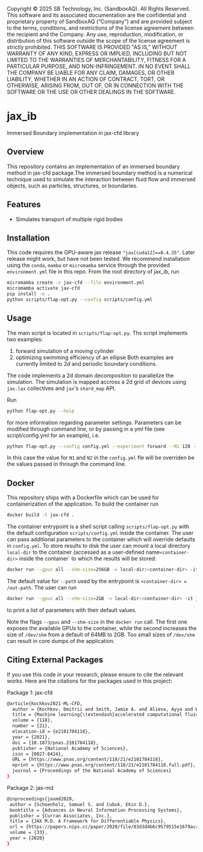 Copyright © 2025 SB Technology, Inc. (SandboxAQ). All Rights Reserved.
This software and its associated documentation are the confidential and proprietary property of SandboxAQ (“Company”) and are provided subject to the terms, conditions, and restrictions of the license agreement between the recipient and the Company. Any use, reproduction, modification, or distribution of this software outside the scope of the license agreement is strictly prohibited.
THIS SOFTWARE IS PROVIDED "AS IS," WITHOUT WARRANTY OF ANY KIND, EXPRESS OR IMPLIED, INCLUDING BUT NOT LIMITED TO THE WARRANTIES OF MERCHANTABILITY, FITNESS FOR A PARTICULAR PURPOSE, AND NON-INFRINGEMENT. IN NO EVENT SHALL THE COMPANY BE LIABLE FOR ANY CLAIM, DAMAGES, OR OTHER LIABILITY, WHETHER IN AN ACTION OF CONTRACT, TORT, OR OTHERWISE, ARISING FROM, OUT OF, OR IN CONNECTION WITH THE SOFTWARE OR THE USE OR OTHER DEALINGS IN THE SOFTWARE.

# jax_ib
Immersed Boundary implementation in jax-cfd library


## Overview

This repository contains an implementation of an immersed boundary method in jax-cfd package.The immersed boundary method is a numerical technique used to simulate the interaction between fluid flow and immersed objects, such as particles, structures, or boundaries.

## Features

- Simulates transport of multiple rigid bodies

## Installation

This code requires the GPU-aware jax release `"jax[cuda12]==0.4.35"`. Later release might work, but have not been tested.
We recommend installation using the `conda`, `mamba` or `micromamba` service through the provided `environment.yml` file
in this repo. From the root directory of jax_ib, run

```bash
micromamba create -n jax-cfd --file environment.yml
micromamba activate jax-cfd
pip install -e .
python scripts/flap-opt.py --config scripts/config.yml
```

## Usage
The main script is located in `scripts/flap-opt.py`. Ths script implements two examples:
1. forward simulation of a moving cylinder
2. optimizing swimming efficiency of an ellipse
Both examples are currently limited to 2d and periodic boundary conditions.

The code implements a 2d domain decomposition to parallelize the simulation. The simulation is
mapped accross a 2d grid of devices using `jax.lax` collectives and `jax`'s `shard_map` API.

Run
```bash
python flap-opt.py --help
```
for more information regarding parameter settings. Parameters can be modified through command line,
or by passing in a yml file (see script/config.yml for an example), i.e.
```bash
python flap-opt.py --config config.yml --experiment forward --N1 128 --N2 128
```
In this case the value for `N1` and `N2` in the `config.yml` fle will be overriden be the values passed
in through the command line.


## Docker

This repository ships with a Dockerfile which can be used for containerization of the application.
To build the container run
```bash
docker build -t jax-cfd .
```

The container entrypoint is a shell script calling `scripts/flap-opt.py` with the default
configuration `scripts/config.yml` inside the container. The user can pass additional parameters
to the container which will override defaults in `config.yml`. To store results to disk the user
can mount a local directory `local-dir` to the container (accessed as a user-defined name`<container-dir>`
inside the container` to which the results will be stored:
```bash
docker run --gpus all --shm-size=256GB -v local-dir:<container-dir> -it jax-cfd --path <container-dir> --N1 128 --N2 128 # more parameters can be passed
```
The default value for `--path` used by the entrypoint is `<container-dir> = /out-path`.
The user can run
```bash
docker run --gpus all --shm-size=2GB -v local-dir:<container-dir> -it jax-cfd --help
```
to print a list of parameters with their default values.

Note the flags `--gpus` and `--shm-size` in the `docker run` call. The first one exposes the available GPUs to the container, while
the second increases the size of `/dev/shm` from a default of 64MB to 2GB. Too small sizes of `/dev/shm` can result in core dumps
of the application.


## Citing External Packages
If you use this code in your research, please ensure to cite the relevant works. Here are the citations for the packages used in this project:

Package 1: jax-cfd
```bash
@article{Kochkov2021-ML-CFD,
  author = {Kochkov, Dmitrii and Smith, Jamie A. and Alieva, Ayya and Wang, Qing and Brenner, Michael P. and Hoyer, Stephan},
  title = {Machine learning{\textendash}accelerated computational fluid dynamics},
  volume = {118},
  number = {21},
  elocation-id = {e2101784118},
  year = {2021},
  doi = {10.1073/pnas.2101784118},
  publisher = {National Academy of Sciences},
  issn = {0027-8424},
  URL = {https://www.pnas.org/content/118/21/e2101784118},
  eprint = {https://www.pnas.org/content/118/21/e2101784118.full.pdf},
  journal = {Proceedings of the National Academy of Sciences}
}
```
Package 2: jax-md
```bash
@inproceedings{jaxmd2020,
 author = {Schoenholz, Samuel S. and Cubuk, Ekin D.},
 booktitle = {Advances in Neural Information Processing Systems},
 publisher = {Curran Associates, Inc.},
 title = {JAX M.D. A Framework for Differentiable Physics},
 url = {https://papers.nips.cc/paper/2020/file/83d3d4b6c9579515e1679aca8cbc8033-Paper.pdf},
 volume = {33},
 year = {2020}
}
```



